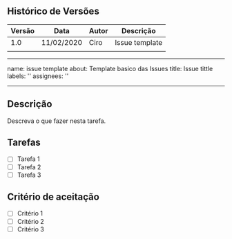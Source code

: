 ## Histórico de Versões
| Versão  |  Data  | Autor  |  Descrição  |
| ------------------- | ------------------- | ------------------- | ------------------- |
|  1.0 |  11/02/2020 | Ciro | Issue template |
|   |   |   |   |

  
---
name: issue template
about: Template basico das Issues
title: Issue tittle
labels: ''
assignees: ''

---

## Descrição

Descreva o que fazer nesta tarefa.

## Tarefas

- [ ] Tarefa 1
- [ ] Tarefa 2
- [ ] Tarefa 3

## Critério de aceitação

- [ ] Critério 1
- [ ] Critério 2
- [ ] Critério 3
